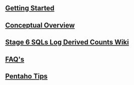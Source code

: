 ## [Getting Started](../../../wiki/)

## [Conceptual Overview](../../../wiki/FAERS-DB-Stats-Overview)

## [Stage 6 SQLs Log Derived Counts Wiki](../../../wiki/Stage-6-SQL-Log-Derived-Results)


## [FAQ's](../../../wiki/FAQ's)

## [Pentaho Tips](../../../wiki/Pentaho-PDI-essentials,-tips-n'-tricks)
